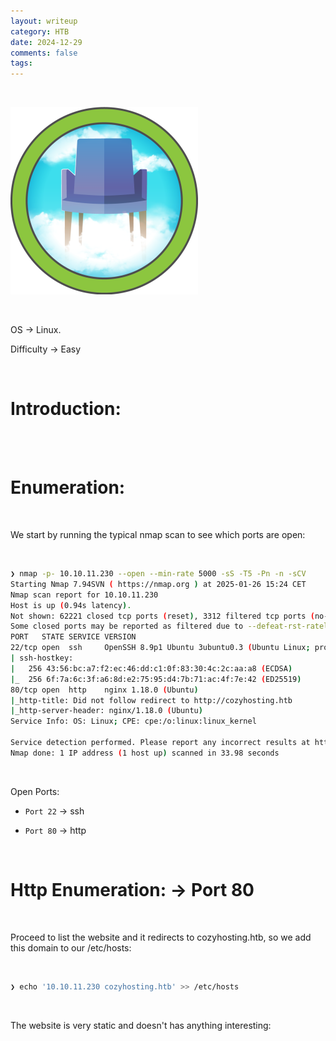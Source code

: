 ```yaml
---
layout: writeup
category: HTB
date: 2024-12-29
comments: false
tags: 
---
```


<br />

![1](../../../assets/images/CozyHosting/1.png)

<br />

OS -> Linux.

Difficulty -> Easy 

<br />

# Introduction:
<br />



<br />

# Enumeration:

<br />

We start by running the typical nmap scan to see which ports are open:

<br />

```bash
❯ nmap -p- 10.10.11.230 --open --min-rate 5000 -sS -T5 -Pn -n -sCV
Starting Nmap 7.94SVN ( https://nmap.org ) at 2025-01-26 15:24 CET
Nmap scan report for 10.10.11.230
Host is up (0.94s latency).
Not shown: 62221 closed tcp ports (reset), 3312 filtered tcp ports (no-response)
Some closed ports may be reported as filtered due to --defeat-rst-ratelimit
PORT   STATE SERVICE VERSION
22/tcp open  ssh     OpenSSH 8.9p1 Ubuntu 3ubuntu0.3 (Ubuntu Linux; protocol 2.0)
| ssh-hostkey: 
|   256 43:56:bc:a7:f2:ec:46:dd:c1:0f:83:30:4c:2c:aa:a8 (ECDSA)
|_  256 6f:7a:6c:3f:a6:8d:e2:75:95:d4:7b:71:ac:4f:7e:42 (ED25519)
80/tcp open  http    nginx 1.18.0 (Ubuntu)
|_http-title: Did not follow redirect to http://cozyhosting.htb
|_http-server-header: nginx/1.18.0 (Ubuntu)
Service Info: OS: Linux; CPE: cpe:/o:linux:linux_kernel

Service detection performed. Please report any incorrect results at https://nmap.org/submit/ .
Nmap done: 1 IP address (1 host up) scanned in 33.98 seconds
```

<br />

Open Ports:

- `Port 22` -> ssh

- `Port 80` -> http

<br />

# Http Enumeration: -> Port 80

<br />

Proceed to list the website and it redirects to cozyhosting.htb, so we add this domain to our /etc/hosts:

<br />

```bash
❯ echo '10.10.11.230 cozyhosting.htb' >> /etc/hosts
```

<br />

The website is very static and doesn't has anything interesting:

<br />
